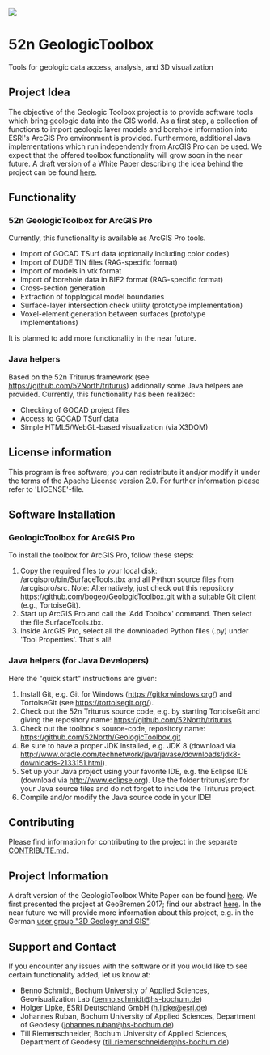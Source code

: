 ![](https://52north.org/wp-content/uploads/2016/06/logo-main.png) 
# 52n GeologicToolbox
Tools for geologic data access, analysis, and 3D visualization

## Project Idea
The objective of the Geologic Toolbox project is to provide software tools which bring geologic data into the GIS world. As a first step, a collection of functions to import geologic layer models and borehole information into ESRI's ArcGIS Pro environment is provided. Furthermore, additional Java implementations which run independently from ArcGIS Pro can be used. We expect that the offered toolbox functionality will grow soon in the near future. A draft version of a White Paper describing the idea behind the project can be found [here](https://www.hs-bochum.de/fileadmin/public/Die-BO_Fachbereiche/fb_g/veroeffentlichungen/Schmidt/52N_GeologicToolbox_White_Paper_draft3.pdf). 

## Functionality
### 52n GeologicToolbox for ArcGIS Pro
Currently, this functionality is available as ArcGIS Pro tools.  
- Import of GOCAD TSurf data (optionally including color codes)
- Import of DUDE TIN files (RAG-specific format)
- Import of models in vtk format
- Import of borehole data in BIF2 format (RAG-specific format)
- Cross-section generation 
- Extraction of topplogical model boundaries
- Surface-layer intersection check utility (prototype implementation)
- Voxel-element generation between surfaces (prototype implementations)

It is planned to add more functionality in the near future.

### Java helpers
Based on the 52n Triturus framework (see https://github.com/52North/triturus) addionally some Java helpers are provided. Currently, this functionality has been realized: 
- Checking of GOCAD project files 
- Access to GOCAD TSurf data
- Simple HTML5/WebGL-based visualization (via X3DOM) 

## License information
This program is free software; you can redistribute it and/or modify it under the terms of the Apache License version 2.0. For further information please refer to 'LICENSE'-file.

## Software Installation 
### GeologicToolbox for ArcGIS Pro
To install the toolbox for ArcGIS Pro, follow these steps:
1. Copy the required files to your local disk: /arcgispro/bin/SurfaceTools.tbx and all Python source files from /arcgispro/src. Note: Alternatively, just check out this repository https://github.com/bogeo/GeologicToolbox.git with a suitable Git client (e.g., TortoiseGit).
2. Start up ArcGIS Pro and call the 'Add Toolbox' command. Then select the file SurfaceTools.tbx.
3. Inside ArcGIS Pro, select all the downloaded Python files (.py) under 'Tool Properties'. 
That's all!

### Java helpers (for Java Developers)
Here the "quick start" instructions are given:
1. Install Git, e.g. Git for Windows (https://gitforwindows.org/) and TortoiseGit (see https://tortoisegit.org/).
2. Check out the 52n Triturus source code, e.g. by starting TortoiseGit and giving the repository name: https://github.com/52North/triturus
3. Check out the toolbox's source-code, repository name: https://github.com/52North/GeologicToolbox.git
4. Be sure to have a proper JDK installed, e.g. JDK 8 (download via http://www.oracle.com/technetwork/java/javase/downloads/jdk8-downloads-2133151.html).
5. Set up your Java project using your favorite IDE, e.g. the Eclipse IDE (download via http://www.eclipse.org). Use the folder triturus\src for your Java source files and do not forget to include the Triturus project.    
6. Compile and/or modify the Java source code in your IDE!

## Contributing
Please find information for contributing to the project in the separate [CONTRIBUTE.md](CONTRIBUTE.md).

## Project Information
A draft version of the GeologicToolbox White Paper can be found [here](https://www.hs-bochum.de/fileadmin/public/Die-BO_Fachbereiche/fb_g/veroeffentlichungen/Schmidt/52N_GeologicToolbox_White_Paper_draft3.pdf). 
We first presented the project at GeoBremen 2017; find our abstract [here](https://www.hs-bochum.de/fileadmin/public/Die-BO_Fachbereiche/fb_g/veroeffentlichungen/Schmidt/GeologicToolbox-Abstract-GeoBremen.pdf). In the near future we will provide more information about this project, e.g. in the German [user group "3D Geology and GIS"](https://www.esri.de/gis-community/anwendergruppen). 

## Support and Contact
If you encounter any issues with the software or if you would like to see certain functionality added, let us know at:
- Benno Schmidt, Bochum University of Applied Sciences, Geovisualization Lab (benno.schmidt@hs-bochum.de)
- Holger Lipke, ESRI Deutschland GmbH (h.lipke@esri.de)
- Johannes Ruban, Bochum University of Applied Sciences, Department of Geodesy (johannes.ruban@hs-bochum.de)
- Till Riemenschneider, Bochum University of Applied Sciences, Department of Geodesy (till.riemenschneider@hs-bochum.de)
